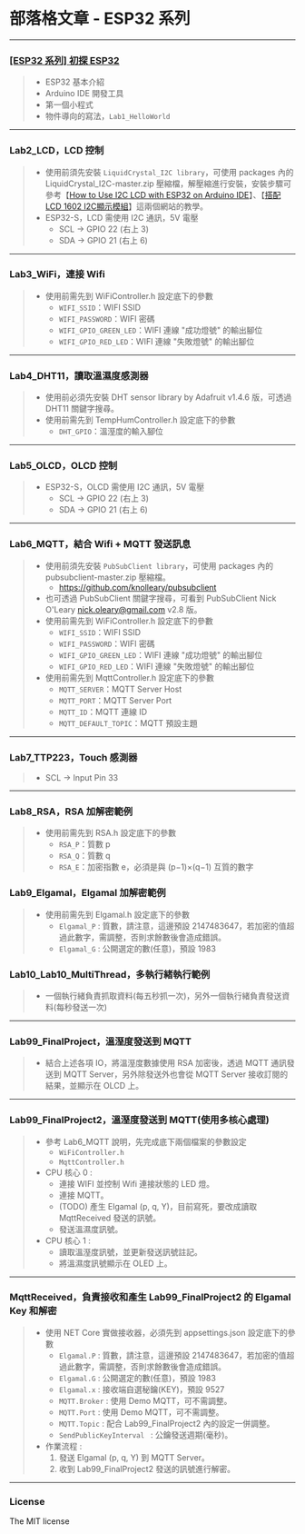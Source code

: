 # 部落格文章 - ESP32 系列


---
### [[ESP32 系列] 初探 ESP32](https://lawrencetech.blogspot.com/2024/03/esp32-esp32.html) 
> * ESP32 基本介紹
> * Arduino IDE 開發工具
> * 第一個小程式
> * 物件導向的寫法，```Lab1_HelloWorld```


---
### Lab2_LCD，LCD 控制
> * 使用前須先安裝 `LiquidCrystal_I2C library`，可使用 packages 內的 LiquidCrystal_I2C-master.zip 壓縮檔，解壓縮進行安裝，安裝步驟可參考【[How to Use I2C LCD with ESP32 on Arduino IDE](https://randomnerdtutorials.com/esp32-esp8266-i2c-lcd-arduino-ide/)】、【[搭配LCD 1602 I2C顯示模組](https://shop.mirotek.com.tw/iot/esp32-start-9/)】這兩個網站的教學。
> * ESP32-S，LCD 需使用 I2C 通訊，5V 電壓
>     + SCL → GPIO 22 (右上 3)
>     + SDA → GPIO 21 (右上 6)


---
### Lab3_WiFi，連接 Wifi
> * 使用前需先到 WiFiController.h 設定底下的參數 
>     + `WIFI_SSID`：WIFI SSID
>     + `WIFI_PASSWORD`：WIFI 密碼
>     + `WIFI_GPIO_GREEN_LED`：WIFI 連線 "成功燈號" 的輸出腳位
>     + `WIFI_GPIO_RED_LED`：WIFI 連線 "失敗燈號" 的輸出腳位 


---
### Lab4_DHT11，讀取溫濕度感測器
> * 使用前必須先安裝 DHT sensor library by Adafruit v1.4.6 版，可透過 DHT11 關鍵字搜尋。
> * 使用前需先到 TempHumController.h 設定底下的參數  
>     + `DHT_GPIO`：溫溼度的輸入腳位


---
### Lab5_OLCD，OLCD 控制
> * ESP32-S，OLCD 需使用 I2C 通訊，5V 電壓
>     + SCL → GPIO 22 (右上 3)
>     + SDA → GPIO 21 (右上 6)


---
### Lab6_MQTT，結合 Wifi + MQTT 發送訊息
> * 使用前須先安裝 `PubSubClient library`，可使用 packages 內的 pubsubclient-master.zip 壓縮檔。
>   * https://github.com/knolleary/pubsubclient
> * 也可透過 PubSubClient 關鍵字搜尋，可看到 PubSubClient Nick O'Leary <nick.oleary@gmail.com> v2.8 版。
> * 使用前需先到 WiFiController.h 設定底下的參數 
>     + `WIFI_SSID`：WIFI SSID
>     + `WIFI_PASSWORD`：WIFI 密碼
>     + `WIFI_GPIO_GREEN_LED`：WIFI 連線 "成功燈號" 的輸出腳位
>     + `WIFI_GPIO_RED_LED`：WIFI 連線 "失敗燈號" 的輸出腳位 
> * 使用前需先到 MqttController.h 設定底下的參數 
>     + `MQTT_SERVER`：MQTT Server Host
>     + `MQTT_PORT`：MQTT Server Port
>     + `MQTT_ID`：MQTT 連線 ID
>     + `MQTT_DEFAULT_TOPIC`：MQTT 預設主題


---
### Lab7_TTP223，Touch 感測器
> * SCL → Input Pin 33


---
### Lab8_RSA，RSA 加解密範例
> * 使用前需先到 RSA.h 設定底下的參數 
>     + `RSA_P`：質數 p
>     + `RSA_Q`：質數 q
>     + `RSA_E`：加密指數 e，必須是與 (p−1)×(q−1) 互質的數字


### Lab9_Elgamal，Elgamal 加解密範例
> * 使用前需先到 Elgamal.h 設定底下的參數 
>     + `Elgamal_P` : 質數，請注意，這邊預設 2147483647，若加密的值超過此數字，需調整，否則求餘數後會造成錯誤。
>     + `Elgamal_G` : 公開選定的數(任意)，預設 1983


### Lab10_Lab10_MultiThread，多執行緒執行範例
> * 一個執行緒負責抓取資料(每五秒抓一次)，另外一個執行緒負責發送資料(每秒發送一次)


---
### Lab99_FinalProject，溫溼度發送到 MQTT
> *  結合上述各項 IO，將溫溼度數據使用 RSA 加密後，透過 MQTT 通訊發送到 MQTT Server，另外除發送外也會從 MQTT Server 接收訂閱的結果，並顯示在 OLCD 上。


---
### Lab99_FinalProject2，溫溼度發送到 MQTT(使用多核心處理)
> * 參考 Lab6_MQTT 說明，先完成底下兩個檔案的參數設定
>     + `WiFiController.h` 
>     + `MqttController.h` 
> *  CPU 核心 0 : 
>     + 連接 WIFI 並控制 Wifi 連接狀態的 LED 燈。
>     + 連接 MQTT。
>     + (TODO) 產生 Elgamal (p, q, Y)，目前寫死，要改成讀取 MqttReceived 發送的訊號。
>     + 發送溫濕度訊號。
> *  CPU 核心 1 : 
>     + 讀取溫溼度訊號，並更新發送訊號註記。
>     + 將溫濕度訊號顯示在 OLED 上。


---
### MqttReceived，負責接收和產生 Lab99_FinalProject2 的 Elgamal Key 和解密
> * 使用 NET Core 實做接收器，必須先到 appsettings.json 設定底下的參數 
>     + `Elgamal.P` : 質數，請注意，這邊預設 2147483647，若加密的值超過此數字，需調整，否則求餘數後會造成錯誤。
>     + `Elgamal.G` : 公開選定的數(任意)，預設 1983
>     + `Elgamal.x` : 接收端自選秘鑰(KEY)，預設 9527
>     + `MQTT.Broker` : 使用 Demo MQTT，可不需調整。
>     + `MQTT.Port` : 使用 Demo MQTT，可不需調整。
>     + `MQTT.Topic` : 配合 Lab99_FinalProject2 內的設定一併調整。
>     + `SendPublicKeyInterval ` : 公鑰發送週期(毫秒)。
> * 作業流程 :
>     1. 發送 Elgamal (p, q, Y) 到 MQTT Server。
>     2. 收到 Lab99_FinalProject2 發送的訊號進行解密。




---
### License
The MIT license